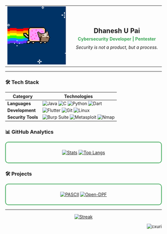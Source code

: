 <div align="center">
  <table>
    <tr>
      <td width="40%" align="center" valign="middle">
        <img src="https://github.com/cxuri/cxuri/blob/main/nyan.gif?raw=true" width="250">
      </td>
      <td width="60%" align="center" valign="middle" style="padding-left: 20px;">
        <h2 style="margin-bottom: 5px;">Dhanesh U Pai</h2>
        <h4 style="color: #3aa655; margin-top: 5px; margin-bottom: 10px;">Cybersecurity Developer | Pentester</h4>
        <p style="margin-top: 10px;">
          <i>Security is not a product, but a process.</i>
        </p>
      </td>
    </tr>
  </table>
</div>

---

### 🛠️ Tech Stack

| Category       | Technologies                                                                 |
|----------------|------------------------------------------------------------------------------|
| **Languages**  | ![Java](https://img.shields.io/badge/Java-%23ED8B00.svg?style=flat&logo=openjdk&logoColor=white) ![C](https://img.shields.io/badge/C-%2300599C.svg?style=flat&logo=c&logoColor=white) ![Python](https://img.shields.io/badge/Python-%233776AB.svg?style=flat&logo=python&logoColor=white) ![Dart](https://img.shields.io/badge/Dart-%230175C2.svg?style=flat&logo=dart&logoColor=white) |
| **Development**| ![Flutter](https://img.shields.io/badge/Flutter-%2302569B.svg?style=flat&logo=flutter&logoColor=white) ![Git](https://img.shields.io/badge/Git-%23F05032.svg?style=flat&logo=git&logoColor=white) ![Linux](https://img.shields.io/badge/Linux-%23FCC624.svg?style=flat&logo=linux&logoColor=black) |
| **Security Tools** | ![Burp Suite](https://img.shields.io/badge/Burp_Suite-%23FF6633.svg?style=flat&logo=burpsuite&logoColor=white) ![Metasploit](https://img.shields.io/badge/Metasploit-%23E34F26.svg?style=flat&logo=metasploit&logoColor=white) ![Nmap](https://img.shields.io/badge/Nmap-%23FFFFFF.svg?style=flat&logo=nmap&logoColor=black) |

### 📊 GitHub Analytics
<div align="center" style="border: 2px solid #3aa655; border-radius: 10px; padding: 10px; margin: 10px 0;">

[![Stats](https://github-readme-stats.vercel.app/api?username=cxuri&show_icons=true&count_private=true&theme=dark&hide_border=true&bg_color=00000000&text_color=d0d0d0&icon_color=3aa655)](https://github.com/cxuri)
[![Top Langs](https://github-readme-stats.vercel.app/api/top-langs/?username=cxuri&layout=compact&theme=dark&hide_border=true&bg_color=00000000&text_color=d0d0d0&title_color=3aa655)](https://github.com/cxuri)
</div>

### 🛠️ Projects
<div align="center" style="border: 2px solid #3aa655; border-radius: 10px; padding: 10px; margin: 10px 0;">

[![PASCII](https://github-readme-stats.vercel.app/api/pin/?username=cxuri&repo=pascii&theme=dark&hide_border=true&bg_color=00000000&text_color=d0d0d0&title_color=3aa655)](https://github.com/cxuri/pascii)
[![Open-DPF](https://github-readme-stats.vercel.app/api/pin/?username=cxuri&repo=open-dpf&theme=dark&hide_border=true&bg_color=00000000&text_color=d0d0d0&title_color=3aa655)](https://github.com/cxuri/open-dpf)
</div>

---

<div align="center">

[![Streak](https://streak-stats.demolab.com?user=cxuri&theme=dark&hide_border=true&background=00000000&dates=d0d0d0&stroke=3aa655)](https://github.com/cxuri)
</div>

<p align="right">
  <img src="https://komarev.com/ghpvc/?username=cxuri&label=Profile+Views&color=3aa655&style=flat" alt="cxuri" /> 
</p>
